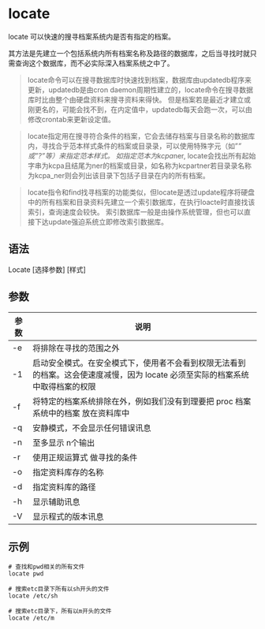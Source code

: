 # locate

locate 可以快速的搜寻档案系统内是否有指定的档案。

其方法是先建立一个包括系统内所有档案名称及路径的数据库，之后当寻找时就只需查询这个数据库，而不必实际深入档案系统之中了。

> locate命令可以在搜寻数据库时快速找到档案，数据库由updatedb程序来更新，updatedb是由cron daemon周期性建立的，locate命令在搜寻数据库时比由整个由硬盘资料来搜寻资料来得快。
> 但是档案若是最近才建立或刚更名的，可能会找不到，在内定值中，updatedb每天会跑一次，可以由修改crontab来更新设定值。

> locate指定用在搜寻符合条件的档案，它会去储存档案与目录名称的数据库内，寻找合乎范本样式条件的档案或目录录，可以使用特殊字元（如”*” 或”?”等）来指定范本样式。
> 如指定范本为kcpa*ner, locate会找出所有起始字串为kcpa且结尾为ner的档案或目录，如名称为kcpartner若目录录名称为kcpa_ner则会列出该目录下包括子目录在内的所有档案。

> locate指令和find找寻档案的功能类似，但locate是透过update程序将硬盘中的所有档案和目录资料先建立一个索引数据库，在执行loacte时直接找该索引，查询速度会较快。
> 索引数据库一般是由操作系统管理，但也可以直接下达update强迫系统立即修改索引数据库。


## 语法
Locate [选择参数] [样式]

## 参数
参数 | 说明
--|--
-e|将排除在寻找的范围之外
-1|启动安全模式。在安全模式下，使用者不会看到权限无法看到的档案。这会使速度减慢，因为 locate 必须至实际的档案系统中取得档案的权限
-f| 将特定的档案系统排除在外，例如我们没有到理要把 proc 档案系统中的档案 放在资料库中
-q |安静模式，不会显示任何错误讯息
-n |至多显示 n个输出
-r |使用正规运算式 做寻找的条件
-o |指定资料库存的名称
-d |指定资料库的路径
-h |显示辅助讯息
-V |显示程式的版本讯息

## 示例
```
# 查找和pwd相关的所有文件
locate pwd

# 搜索etc目录下所有以sh开头的文件 
locate /etc/sh

# 搜索etc目录下，所有以m开头的文件
locate /etc/m
```
